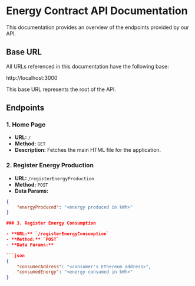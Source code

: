 # Energy Contract API Documentation

This documentation provides an overview of the endpoints provided by our API.

## Base URL

All URLs referenced in this documentation have the following base:

http://localhost:3000

This base URL represents the root of the API.

## Endpoints

### 1. Home Page

- **URL:** `/`
- **Method:** `GET`
- **Description:** Fetches the main HTML file for the application.

### 2. Register Energy Production

- **URL:** `/registerEnergyProduction`
- **Method:** `POST`
- **Data Params:**

```json
{
    "energyProduced": "<energy produced in kWh>"
}

### 3. Register Energy Consumption

- **URL:** `/registerEnergyConsumption`
- **Method:** `POST`
- **Data Params:**

```json
{
    "consumerAddress": "<consumer's Ethereum address>",
    "consumedEnergy": "<energy consumed in kWh>" 
}
